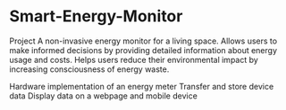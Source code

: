 # Smart-Energy-Monitor
Project
<n> A non-invasive energy monitor for a living space. </n>
Allows users to make informed decisions by providing detailed information about energy usage and costs.
Helps users reduce their environmental impact by increasing consciousness of energy waste.

Hardware implementation of an energy meter
Transfer and store device data 
Display data on a webpage and mobile device
